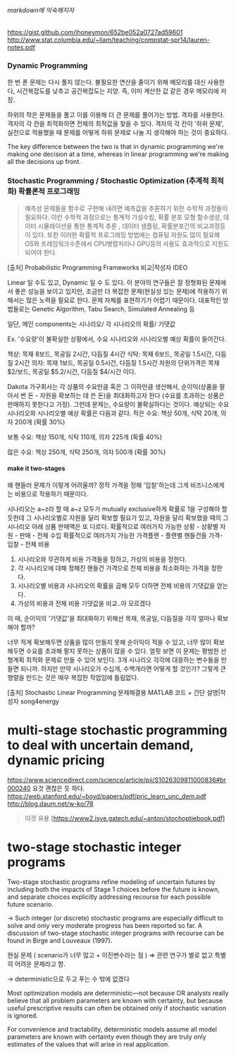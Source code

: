 ###### markdown에 익숙해지자
https://gist.github.com/ihoneymon/652be052a0727ad59601
http://www.stat.columbia.edu/~liam/teaching/compstat-spr14/lauren-notes.pdf
### Dynamic Programming

한 번 푼 문제는 다시 풀지 않는다.
불필요한 연산을 줄이기 위해 메모리를 대신 사용한다, 시간복잡도를 낮추고 공간복잡도는 지양.
즉, 이미 계산한 값 같은 경우 메모리에 저장.

하위의 작은 문제들을 풀고 이를 이용해 더 큰 문제를 풀어가는 방법. 
격자를 사용한다. 격자의 각 칸을 최적화하면 전체의 최적값을 찾을 수 있다.
격자의 각 칸이 '하위 문제', 실전으로 적용했을 때 문제를 어떻게 하위 문제로 나눌 지 생각해야 하는 것이 중요하다.

The key difference between the two is that in dynamic programming we're making one decision at a time, whereas in linear programming we're making all the decisions up front.

### Stochastic Programming / Stochastic Optimization (추계적 최적화) 확률론적 프로그래밍

>예측성 문제들을 함수로 구현해 내려면 예측값을 추론하기 위한 수학적 과정들이 필요하다.  이런 수학적 과정으로는 통계적 가설수립, 확률 분포 모형 함수생성, 데이터 시뮬레이션을 통한 통계적 추론 , 데이터 샘플링, 확률분포간의 비교과정등이 있다. 또한 이러한 확률적 프로그래밍 방법에는 컴퓨팅 자원도 많이 필요해 OS와 프레임워크수준에서 CPU병렬처리나 GPU등의 사용도 효과적으로 지원도 되어야 한다.

[출처] Probabilistic Programming Frameworks 비교|작성자 IDEO


Linear 일 수도 있고, Dynamic 일 수 도 있다.
이 분야의 연구들은 잘 정형화된 문제에서 좋은 성능을 보이고 있지만, 
조금만 더 복잡한 문제(현실성 있는 문제)에 적용하기 위해서는 많은 노력을 필요로 한다. 
문제 자체를 표현하기가 어렵기 때문이다. 
대표적인 방법들로는 Genetic Algorithm, Tabu Search, Simulated Annealing 등

일단, 메인 components는
시나리오/ 각 시나리오의 확률/ 기댓값

Ex. '수요량'이 불확실한 상황에서, 수요 시나리오와 시나리오별 예상 확률이 들어간다.

책상: 목재 8보드, 목공일 2시간, 다듬질 4시간
식탁: 목재 6보드, 목공일 1.5시간, 다듬질 2시간
의자: 목재 1보드, 목공일 0.5시간, 다듬질 1.5시간
자원의 단위가격은 목재 $2/보드, 목공일 $5.2/시간, 다듬질 $4/시간 이다. 

Dakota 가구회사는 각 상품의 수요만큼 혹은 그 이하만큼 생산해서, 순이익(상품을 팔아서 번 돈 - 자원을 확보하는 데 쓴 돈)을 최대화하고자 한다 (수요를 초과하는 상품은 판매하지 못한다고 가정). 
그런데 문제는, 수요량이 불확실하다는 것이다. 예상되는 수요 시나리오와 시나리오별 예상 확률은 다음과 같다.
적은 수요: 책상 50개, 식탁 20개, 의자 200개 (확률 30%)

보통 수요: 책상 150개, 식탁 110개, 의자 225개 (확률 40%)

많은 수요:  책상 250개, 식탁 250개, 의자 500개 (확률 30%)

#### make it two-stages
왜 핸들러 문제가 이렇게 어려울까?
정작 가격을 정해 '입찰'하는데 그게 비즈니스에게는 비용으로 작용하기 때문이다.

시나리오는 a~z라 할 때 a~z 모두가 mutually exclusive하게 확률로 1을 구성해야 할듯한데
그 시나리오별로 자원을 달리 확보할 필요가 있고, 자원을 달리 확보했을 때의 그 시나리오 아래 상품 판매액은 또 다르다.
확률적으로 여러가지 가능한 상황 - 상황별 자원 - 판매 - 전체 수입
확률적으로 여러가지 가능한 가격플랜 - 플랜별 핸들건들 가격- 입찰 - 전체 비용

1. 시나리오와 무관하게 비용 가격들을 정하고, 가상의 비용을 정한다.
2. 각 시나리오에 대해 정해진 핸들건 가격으로 전체 비용을 최소화하는 가격을 정한다. 
3. 시나리오별 비용과 시나리오의 확률을 곱해 모두 더하면 전체 비용의 기댓값을 얻는다.
4. 가상의 비용과 전체 비용 기댓값을 비교..아 모르겠다

이 때, 순이익의 '기댓값'을 최대화하기 위해선 목재, 목공일, 다듬질을 각각 얼마나 확보해야 할까?

너무 적게 확보해두면 상품을 많이 만들지 못해 순이익이 적을 수 있고, 너무 많이 확보해두면 수요를 초과해 팔지 못하는 상품이 많을 수 있다.
얼핏 보면 이 문제는 평범한 선형계획 최적화 문제로 만들 수 있어 보인다. 3개 시나리오 각각에 대응하는 변수들을 만들면 되니까. 
하지만 만약 시나리오가 수십개, 수백개라면 어떻게 할 것인가? 
그렇게 큰 행렬을 만드는 것은 매우 복잡한 작업임에 틀림없다. 

[출처] Stochastic Linear Programming 문제해결용 MATLAB 코드 + 간단 설명|작성자 song4energy


multi-stage stochastic programming to deal with uncertain demand, dynamic pricing
======
https://www.sciencedirect.com/science/article/pii/S1026309811000836#br000240
요것 괜찮은 듯 하다.
https://web.stanford.edu/~boyd/papers/pdf/pric_learn_unc_dem.pdf
http://blog.daum.net/w-ko/78

> 이것 유용 [https://www2.isye.gatech.edu/~anton/stochoptiebook.pdf]

two-stage stochastic integer programs
===
Two-stage stochastic programs refine modeling of uncertain futures by including both the impacts of Stage 1 choices before the future is known, and separate choices explicitly addressing recourse for each possible future scenario.

→ Such integer (or discrete) stochastic programs are especially difficult to solve and only very moderate progress has been reported so far. A discussion of two-stage stochastic integer programs with recourse can be found in Birge and Louveaux (1997).

현실 문제 ( scenario가 너무 많고 + 이진변수라는 점 ) ⇒ 관련 연구가 별로 없고 특별히 어려운 문제라고 함.

→ deterministic으로 두고 푸는 수 밖에 없겠다

Most optimization models are deterministic—not because OR analysts really believe that all problem parameters are known with certainty, but because useful prescriptive results can often be obtained only if stochastic variation is ignored.

For convenience and tractability, deterministic models assume all model parameters are known with certainty even though they are truly only estimates of the values that will arise in real application.

